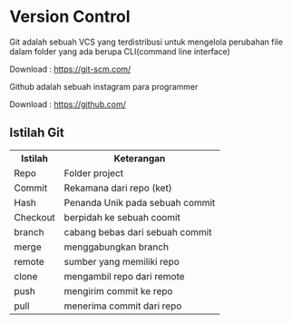 # Version Control

Git adalah sebuah VCS yang terdistribusi untuk mengelola perubahan file dalam folder yang ada berupa CLI(command line interface)

Download : https://git-scm.com/

Github adalah sebuah instagram para programmer

Download : https://github.com/

## Istilah Git

<table>
<tr>
   <th>Istilah</th>
   <th>Keterangan</th>
</tr>
<tr>
   <td>Repo</td>
   <td>Folder project</td>
</tr>
<tr>
   <td>Commit</td>
   <td>Rekamana dari repo (ket)</td>
</tr>
<tr>
   <td>Hash</td>
   <td>Penanda Unik pada sebuah commit</td>
</tr>
<tr>
   <td>Checkout</td>
   <td>berpidah ke sebuah coomit</td>
</tr>
<tr>
   <td>branch</td>
   <td>cabang bebas dari sebuah commit</td>
</tr>
<tr>
   <td>merge</td>
   <td>menggabungkan branch</td>
</tr>
<tr>
   <td>remote</td>
   <td>sumber yang memiliki repo</td>
</tr>
<tr>
   <td>clone</td>
   <td>mengambil repo dari remote</td>
</tr>
<tr>
   <td>push</td>
   <td>mengirim commit ke repo</td>
</tr>
<tr>
   <td>pull</td>
   <td>menerima commit dari repo</td>
</tr>
</table>
